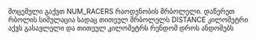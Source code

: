 მოცემული გაქვთ NUM_RACERS რაოდენობის მრბოლელი. დაწერეთ რბოლის სიმულაცია სადაც თითეულ მრბოლელს DISTANCE კილომეტრი აქვს გასავლელი და თითეულ კილომეტრს რენდომ დროს ანდომებს